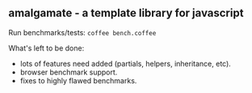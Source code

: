 amalgamate - a template library for javascript
--------------------------------------------

Run benchmarks/tests: `coffee bench.coffee`

What's left to be done:

- lots of features need added (partials, helpers, inheritance, etc).
- browser benchmark support.
- fixes to highly flawed benchmarks.

